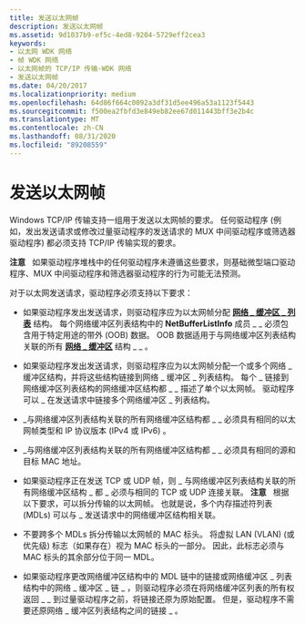 ```yaml
---
title: 发送以太网帧
description: 发送以太网帧
ms.assetid: 9d1037b9-ef5c-4ed8-9204-5729eff2cea3
keywords:
- 以太网 WDK 网络
- 帧 WDK 网络
- 以太网帧的 TCP/IP 传输-WDK 网络
- 发送以太网帧
ms.date: 04/20/2017
ms.localizationpriority: medium
ms.openlocfilehash: 64d86f664c0092a3df31d5ee496a53a1123f5443
ms.sourcegitcommit: f500ea2fbfd3e849eb82ee67d011443bff3e2b4c
ms.translationtype: MT
ms.contentlocale: zh-CN
ms.lasthandoff: 08/31/2020
ms.locfileid: "89208559"
---
```

# <a name="sending-ethernet-frames"></a>发送以太网帧





Windows TCP/IP 传输支持一组用于发送以太网帧的要求。 任何驱动程序 (例如，发出发送请求或修改过量驱动程序的发送请求的 MUX 中间驱动程序或筛选器驱动程序) 都必须支持 TCP/IP 传输实现的要求。

**注意**   如果驱动程序堆栈中的任何驱动程序未遵循这些要求，则基础微型端口驱动程序、MUX 中间驱动程序和筛选器驱动程序的行为可能无法预测。

 

对于以太网发送请求，驱动程序必须支持以下要求：

-   如果驱动程序发出发送请求，则驱动程序应为以太网帧分配 [**网络 \_ 缓冲区 \_ 列表**](/windows-hardware/drivers/ddi/ndis/ns-ndis-_net_buffer_list) 结构。 每个网络缓冲区列表结构中的 **NetBufferListInfo** 成员 \_ \_ 必须包含用于特定用途的带外 (OOB) 数据。 OOB 数据适用于与网络缓冲区列表结构关联的所有 [**网络 \_ 缓冲区**](/windows-hardware/drivers/ddi/ndis/ns-ndis-_net_buffer) 结构 \_ \_ 。

-   如果驱动程序发出发送请求，则驱动程序应为以太网帧分配一个或多个网络 \_ 缓冲区结构，并将这些结构链接到网络 \_ 缓冲区 \_ 列表结构。 每个 \_ 链接到网络缓冲区列表结构的网络缓冲区结构都 \_ \_ 描述了单个以太网帧。 驱动程序可以 \_ 在发送请求中链接多个网络缓冲区 \_ 列表结构。 

-   \_与网络缓冲区列表结构关联的所有网络缓冲区结构都 \_ \_ 必须具有相同的以太网帧类型和 IP 协议版本 (IPv4 或 IPv6) 。

-   \_与网络缓冲区列表结构关联的所有网络缓冲区结构都 \_ \_ 必须具有相同的源和目标 MAC 地址。

-   如果驱动程序正在发送 TCP 或 UDP 帧，则 \_ 与网络缓冲区列表结构关联的所有网络缓冲区结构 \_ 都 \_ 必须与相同的 TCP 或 UDP 连接关联。
    **注意**   根据以下要求，可以拆分传输的以太网帧。 也就是说，多个内存描述符列表 (MDLs) 可以与 \_ 发送请求中的网络缓冲区结构相关联。

     

-   不要跨多个 MDLs 拆分传输以太网帧的 MAC 标头。 将虚拟 LAN (VLAN)  (或优先级) 标志（如果存在）视为 MAC 标头的一部分。 因此，此标志必须与 MAC 标头的其余部分位于同一 MDL。

-   如果驱动程序更改网络缓冲区结构中的 MDL 链中的链接或网络缓冲区 \_ 列表结构中的网络 \_ 缓冲区 \_ 链 \_ ，则驱动程序必须在将网络缓冲区列表的所有权返回 \_ \_ 到过量驱动程序之前，将链接还原为原始配置。 但是，驱动程序不需要还原网络 \_ 缓冲区列表结构之间的链接 \_ 。

 

